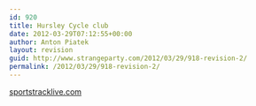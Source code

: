 ```yaml
---
id: 920
title: Hursley Cycle club
date: 2012-03-29T07:12:55+00:00
author: Anton Piatek
layout: revision
guid: http://www.strangeparty.com/2012/03/29/918-revision-2/
permalink: /2012/03/29/918-revision-2/
---
```

<div id="w1333005075514">
  <a href="http://sportstracklive.com">sportstracklive.com</a>
</div>

&nbsp;